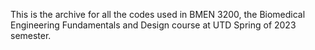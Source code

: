 This is the archive for all the codes used in BMEN 3200, the Biomedical Engineering Fundamentals and Design course at UTD Spring of 2023 semester.
